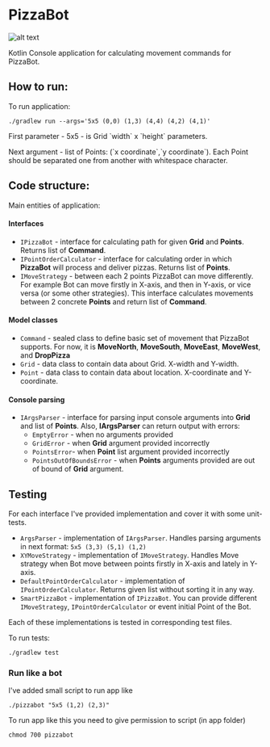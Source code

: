 # PizzaBot

![alt text](https://i1.sndcdn.com/artworks-000501693894-wnq8jo-t500x500.jpg)

Kotlin Console application for calculating movement commands for PizzaBot.

## How to run:

To run application: 
```
./gradlew run --args='5x5 (0,0) (1,3) (4,4) (4,2) (4,1)'
```

<p>First parameter - 5x5 - is Grid `width` x `height` parameters.</p>

<p>Next argument - list of Points: (`x coordinate`,`y coordinate`). 
Each Point should be separated one from another with whitespace character.</p>


## Code structure:

Main entities of application:

#### Interfaces
- `IPizzaBot` - interface for calculating path for given **Grid** and **Points**. Returns list of **Command**.
- `IPointOrderCalculator` - interface for calculating order in which **PizzaBot** will process and deliver pizzas. Returns list of **Points**.
- `IMoveStrategy` - between each 2 points PizzaBot can move differently. For example Bot can move firstly in X-axis, and
then in Y-axis, or vice versa (or some other strategies). This interface calculates movements between 2 concrete **Points**
and return list of **Command**.

#### Model classes

- `Command` - sealed class to define basic set of movement that PizzaBot supports. For now, it
is **MoveNorth**, **MoveSouth**, **MoveEast**, **MoveWest**, and **DropPizza**
- `Grid` - data class to contain data about Grid. X-width and Y-width.
- `Point` - data class to contain data about location. X-coordinate and Y-coordinate.

#### Console parsing
- `IArgsParser` - interface for parsing input console arguments into **Grid** and list of **Points**. Also, **IArgsParser** can return output with errors:
  - `EmptyError` - when no arguments provided
  - `GridError` - when **Grid** argument provided incorrectly
  - `PointsError`- when **Point** list argument provided incorrectly
  - `PointsOutOfBoundsError` - when **Points** arguments provided are out of bound of **Grid** argument. 
    

## Testing 
For each interface I've provided implementation and cover it with some unit-tests.

- `ArgsParser` - implementation of `IArgsParser`. Handles parsing arguments in next format: `5x5 (3,3) (5,1) (1,2)`
- `XYMoveStrategy` - implementation of `IMoveStrategy`. Handles Move strategy when Bot move between points firstly in X-axis and lately in Y-axis.
- `DefaultPointOrderCalculator` - implementation of `IPointOrderCalculator`. Returns given list without sorting it in any way.
- `SmartPizzaBot` - implementation of `IPizzaBot`. You can provide different `IMoveStrategy`, `IPointOrderCalculator` or event initial Point of the Bot.

Each of these implementations is tested in corresponding test files.

To run tests:
```
./gradlew test
```

### Run like a bot
I've added small script to run app like 

```
./pizzabot "5x5 (1,2) (2,3)"
```

To run app like this you need to give permission to script (in app folder)

```
chmod 700 pizzabot
```

